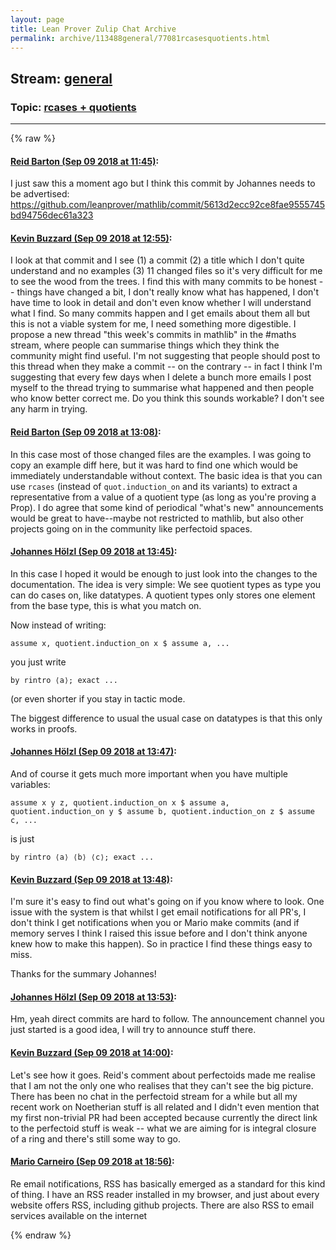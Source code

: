 ```yaml
---
layout: page
title: Lean Prover Zulip Chat Archive 
permalink: archive/113488general/77081rcasesquotients.html
---
```


## Stream: [general](index.html)
### Topic: [rcases + quotients](77081rcasesquotients.html)

---


{% raw %}
#### [ Reid Barton (Sep 09 2018 at 11:45)](https://leanprover.zulipchat.com/#narrow/stream/113488-general/topic/rcases%20%2B%20quotients/near/133602376):
I just saw this a moment ago but I think this commit by Johannes needs to be advertised: https://github.com/leanprover/mathlib/commit/5613d2ecc92ce8fae9555745bd94756dec61a323

#### [ Kevin Buzzard (Sep 09 2018 at 12:55)](https://leanprover.zulipchat.com/#narrow/stream/113488-general/topic/rcases%20%2B%20quotients/near/133604475):
I look at that commit and I see (1) a commit (2) a title which I don't quite understand and no examples (3) 11 changed files so it's very difficult for me to see the wood from the trees. I find this with many commits to be honest -- things have changed a bit, I don't really know what has happened, I don't have time to look in detail and don't even know whether I will understand what I find. So many commits happen and I get emails about them all but this is not a viable system for me, I need something more digestible. I propose a new thread "this week's commits in mathlib" in the #maths stream, where people can summarise things which they think the community might find useful. I'm not suggesting that people should post to this thread when they make a commit -- on the contrary -- in fact I think I'm suggesting that every few days when I delete a bunch more emails I post myself to the thread trying to summarise what happened and then people who know better correct me. Do you think this sounds workable? I don't see any harm in trying.

#### [ Reid Barton (Sep 09 2018 at 13:08)](https://leanprover.zulipchat.com/#narrow/stream/113488-general/topic/rcases%20%2B%20quotients/near/133604818):
In this case most of those changed files are the examples. I was going to copy an example diff here, but it was hard to find one which would be immediately understandable without context. The basic idea is that you can use `rcases` (instead of `quot.induction_on` and its variants) to extract a representative from a value of a quotient type (as long as you're proving a Prop).
I do agree that some kind of periodical "what's new" announcements would be great to have--maybe not restricted to mathlib, but also other projects going on in the community like perfectoid spaces.

#### [ Johannes Hölzl (Sep 09 2018 at 13:45)](https://leanprover.zulipchat.com/#narrow/stream/113488-general/topic/rcases%20%2B%20quotients/near/133605832):
In this case I hoped it would be enough to just look into the changes to the documentation. The idea is very simple: We see quotient types as type you can do cases on, like datatypes. A quotient types only stores one element from the base type, this is what you match on.

Now instead of writing:
```lean
assume x, quotient.induction_on x $ assume a, ...
```
 you just write
```lean
by rintro ⟨a⟩; exact ...
```
(or even shorter if you stay in tactic mode.

The biggest difference to usual the usual case on datatypes is that this only works in proofs.

#### [ Johannes Hölzl (Sep 09 2018 at 13:47)](https://leanprover.zulipchat.com/#narrow/stream/113488-general/topic/rcases%20%2B%20quotients/near/133605888):
And of course it gets much more important when you have multiple variables:
```lean
assume x y z, quotient.induction_on x $ assume a, quotient.induction_on y $ assume b, quotient.induction_on z $ assume c, ...
```
is just
```lean
by rintro ⟨a⟩ ⟨b⟩ ⟨c⟩; exact ...
```

#### [ Kevin Buzzard (Sep 09 2018 at 13:48)](https://leanprover.zulipchat.com/#narrow/stream/113488-general/topic/rcases%20%2B%20quotients/near/133605932):
I'm sure it's easy to find out what's going on if you know where to look. One issue with the system is that whilst I get email notifications for all PR's, I don't think I get notifications when you or Mario make commits (and if memory serves I think I raised this issue before and I don't think anyone knew how to make this happen). So in practice I find these things easy to miss. 

Thanks for the summary Johannes!

#### [ Johannes Hölzl (Sep 09 2018 at 13:53)](https://leanprover.zulipchat.com/#narrow/stream/113488-general/topic/rcases%20%2B%20quotients/near/133606111):
Hm, yeah direct commits are hard to follow. The announcement channel you just started is a good idea, I will try to announce stuff there.

#### [ Kevin Buzzard (Sep 09 2018 at 14:00)](https://leanprover.zulipchat.com/#narrow/stream/113488-general/topic/rcases%20%2B%20quotients/near/133606375):
Let's see how it goes. Reid's comment about perfectoids made me realise that I am not the only one who realises that they can't see the big picture. There has been no chat in the perfectoid stream for a while but all my recent work on Noetherian stuff is all related and I didn't even mention that my first non-trivial PR had been accepted because currently the direct link to the perfectoid stuff is weak -- what we are aiming for is integral closure of a ring and there's still some way to go.

#### [ Mario Carneiro (Sep 09 2018 at 18:56)](https://leanprover.zulipchat.com/#narrow/stream/113488-general/topic/rcases%20%2B%20quotients/near/133617771):
Re email notifications, RSS has basically emerged as a standard for this kind of thing. I have an RSS reader installed in my browser, and just about every website offers RSS, including github projects. There are also RSS to email services available on the internet


{% endraw %}
